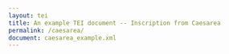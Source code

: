 ```yaml
---
layout: tei
title: An example TEI document -- Inscription from Caesarea
permalink: /caesarea/
document: caesarea_example.xml
---
```

